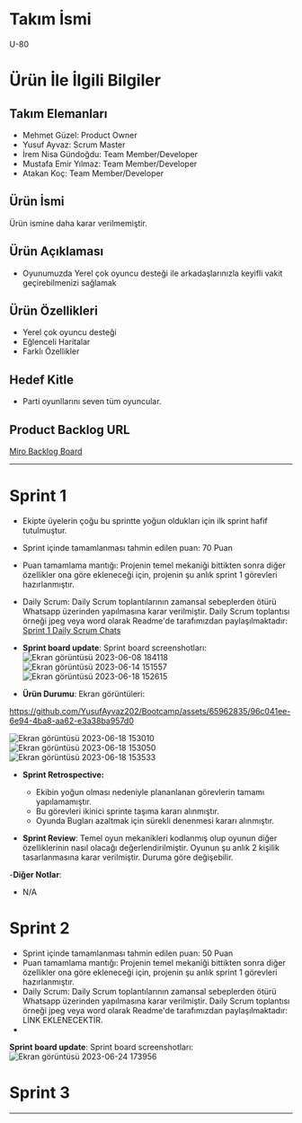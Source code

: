



# **Takım İsmi**
U-80

# Ürün İle İlgili Bilgiler

## Takım Elemanları

- Mehmet Güzel: Product Owner
- Yusuf Ayvaz: Scrum Master
- İrem Nisa Gündoğdu: Team Member/Developer
- Mustafa Emir Yılmaz: Team Member/Developer
- Atakan Koç: Team Member/Developer

## Ürün İsmi

Ürün ismine daha karar verilmemiştir.

## Ürün Açıklaması
- Oyunumuzda Yerel çok oyuncu desteği ile arkadaşlarınızla keyifli vakit geçirebilmenizi sağlamak

## Ürün Özellikleri

- Yerel çok oyuncu desteği
- Eğlenceli Haritalar
- Farklı Özellikler

## Hedef Kitle

- Parti oyunllarını seven tüm oyuncular.

## Product Backlog URL

[Miro Backlog Board](https://miro.com/app/board/uXjVMB7LJjE=/?share_link_id=660773350648)

---

# Sprint 1
- Ekipte üyelerin çoğu bu sprintte yoğun oldukları için ilk sprint hafif tutulmuştur.
- Sprint içinde tamamlanması tahmin edilen puan: 70 Puan
- Puan tamamlama mantığı: Projenin temel mekaniği bittikten sonra diğer özellikler ona göre ekleneceği için, projenin şu anlık sprint 1 görevleri hazırlanmıştır.
- Daily Scrum: Daily Scrum toplantılarının zamansal sebeplerden ötürü Whatsapp üzerinden yapılmasına karar verilmiştir. Daily Scrum toplantısı örneği jpeg veya word olarak Readme'de tarafımızdan paylaşılmaktadır:  [Sprint 1 Daily Scrum Chats](https://1drv.ms/w/s!AlVhK8ZJOGEwgmbdjQDSbepUPJk6?e=Hg5BH2)
- 
  **Sprint board update**: Sprint board screenshotları: 
![Ekran görüntüsü 2023-06-08 184118](https://github.com/YusufAyvaz202/Bootcamp/assets/65962835/d7b40cca-f8bb-4897-891f-ec2238da441d)
![Ekran görüntüsü 2023-06-14 151557](https://github.com/YusufAyvaz202/Bootcamp/assets/65962835/7d4fe3aa-7a57-418d-ab10-e6626f21ea2c)
![Ekran görüntüsü 2023-06-18 152615](https://github.com/YusufAyvaz202/Bootcamp/assets/65962835/76635d59-9f84-4eb5-a5ab-37af76c53e35)

- **Ürün Durumu**: Ekran görüntüleri:

https://github.com/YusufAyvaz202/Bootcamp/assets/65962835/96c041ee-6e94-4ba8-aa62-e3a38ba957d0

![Ekran görüntüsü 2023-06-18 153010](https://github.com/YusufAyvaz202/Bootcamp/assets/65962835/f931b2e7-9090-46c6-8d56-74182ff77f2c)
![Ekran görüntüsü 2023-06-18 153050](https://github.com/YusufAyvaz202/Bootcamp/assets/65962835/a8fc0b2a-c5c8-4f5e-9435-d942586fc1be)
![Ekran görüntüsü 2023-06-18 153533](https://github.com/YusufAyvaz202/Bootcamp/assets/65962835/3276803a-23b7-4c8b-ac42-b6976c9c8170)


- **Sprint Retrospective:**
  - Ekibin yoğun olması nedeniyle plananlanan görevlerin tamamı yapılamamıştır.
  - Bu görevleri ikinici sprinte taşıma kararı alınmıştır.
  - Oyunda Bugları azaltmak için sürekli denenmesi kararı alınmıştır.

- **Sprint Review**: 
  Temel oyun mekanikleri kodlanmış olup oyunun diğer özelliklerinin nasıl olacağı değerlendirilmiştir.
  Oyunun şu anlık 2 kişilik tasarlanmasına karar verilmiştir. Duruma göre değişebilir.
   

-**Diğer Notlar**:
- N/A


# Sprint 2
- Sprint içinde tamamlanması tahmin edilen puan: 50 Puan
- Puan tamamlama mantığı: Projenin temel mekaniği bittikten sonra diğer özellikler ona göre ekleneceği için, projenin şu anlık sprint 1 görevleri hazırlanmıştır.
- Daily Scrum: Daily Scrum toplantılarının zamansal sebeplerden ötürü Whatsapp üzerinden yapılmasına karar verilmiştir. Daily Scrum toplantısı örneği jpeg veya word olarak Readme'de tarafımızdan paylaşılmaktadır: LİNK EKLENECEKTİR.
- 
**Sprint board update**: Sprint board screenshotları: 
![Ekran görüntüsü 2023-06-24 173956](https://github.com/YusufAyvaz202/Bootcamp/assets/65962835/380a9a0d-a484-41ca-9c96-18e191d78fc2)


# Sprint 3

---
